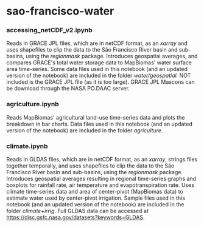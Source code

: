# sao-francisco-water
### accessing_netCDF_v2.ipynb
Reads in GRACE JPL files, which are in netCDF format, as an _xarray_ and uses shapefiles to clip the data to the São Francisco River basin and sub-basins, using the _regionmask_ package. Introduces geospatial averages, and compares GRACE's total water storage data to MapBiomas' water surface area time-series. Some data files used in this notebook (and an updated version of the notebook) are included in the folder _water/geospatial._ NOT included is the GRACE JPL file (as it is too large). GRACE JPL Mascons can be download through the NASA PO.DAAC server.
### agriculture.ipynb
Reads MapBiomas' agricultural land-use time-series data and plots the breakdown in bar charts. Data files used in this notebook (and an updated version of the notebook) are included in the folder _agriculture_.
### climate.ipynb
Reads in GLDAS files, which are in  netCDF format, as an _xarray_, strings files together temporally, and uses shapefiles to clip the data to the São Francisco River basin and sub-basins, using the _regionmask_ package. Introduces geospatial averages resulting in regional time-series graphs and boxplots for rainfall rate, air temperature and evapotranspiration rate. Uses climate time-series data and area of center-pivot (MapBiomas data) to estimate water used by center-pivot irrigation. Sample files used in this notebook (and an updated version of the notebook) are included in the folder _climate+irrig._ Full GLDAS data can be accessed at https://disc.gsfc.nasa.gov/datasets?keywords=GLDAS.
